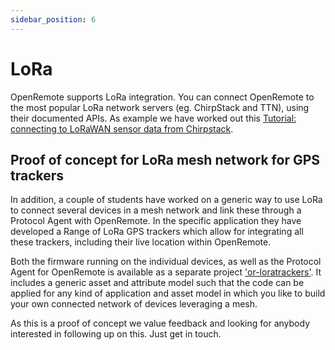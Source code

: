 ```yaml
---
sidebar_position: 6
---
```


# LoRa

OpenRemote supports LoRa integration. You can connect OpenRemote to the most popular LoRa network servers (eg. ChirpStack and TTN), using their documented APIs. As example we have worked out this [Tutorial: connecting to LoRaWAN sensor data from Chirpstack](../../tutorials/receive-lorawan-sensor-data-from-chirpstack.md).

## Proof of concept for LoRa mesh network for GPS trackers

In addition, a couple of students have worked on a generic way to use LoRa to connect several devices in a mesh network and link these through a Protocol Agent with OpenRemote. In the specific application they have developed a Range of LoRa GPS trackers which allow for integrating all these trackers, including their live location within OpenRemote.

Both the firmware running on the individual devices, as well as the Protocol Agent for OpenRemote is available as a separate project ['or-loratrackers'](https://github.com/openremote/or-loratrackers).
It includes a generic asset and attribute model such that the code can be applied for any kind of application and asset model in which you like to build your own connected network of devices leveraging a mesh. 

As this is a proof of concept we value feedback and looking for anybody interested in following up on this. Just get in touch.

